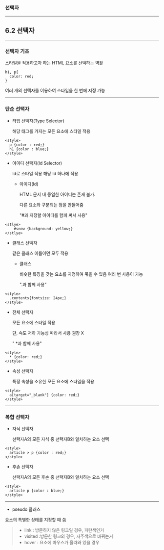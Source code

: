 ### 선택자

---

## 6.2 선택자

------

### 선택자 기초

 스타일을 적용하고자 하는 HTML 요소를 선택하는 역활

```
h1, p{
  color: red;
}
```

 여러 개의 선택자를 이용하여 스타일을 한 번에 지정 가능

------

### 단순 선택자

- 타입 선택자(Type Selector)

  해당 태그를 가지는 모든 요소에 스타일 적용

```
<style>
  p {color : red;}
  h1 {color : blue;}
</style>
```

- 아이디 선택자(Id Selector)

  Id로 스타일 적용 해당 Id 하나에 적용

  - 아이디(Id)

    HTML 문서 내 동일한 아이디는 존재 불가.

    다른 요소와 구분되는 점을 만들어줌

    "#과 지정할 아이디를 함께 써서 사용"

```
<stlye>
	#snow {background: yellow;}
</stlye>
```

- 클래스 선택자

  같은 클래스 이름이면 모두 적용

  - 클래스

    비슷한 특징을 갖는 요소를 지정하여 묶을 수 있음 여러 번 사용이 가능

    ".과 함께 사용"

```
<style>
  .contents{fontsize: 24px;}
</style>
```

- 전체 선택자

  모든 요소에 스타일 적용 

  단, 속도 저하 가능성 따라서 사용 권장 X

  " *과 함께 사용"

```
<style>
  * {color: red;}
</style>
```

- 속성 선택자

  특정 속성을 소유한 모든 요소에 스타일을 적용

```
<style>
  a[target="_blank"] {color: red;}
</style>
```

------

### 복합 선택자

- 자식 선택자

  선택자A의 모든 자식 중 선택자B와 일치하는 요소 선택

```
<style>
  article > p {color : red;}
</style>
```

- 후손 선택자

  선택자A의 모든 후손 중 선택자B와 일치하는 요소 선택

```
<style>
  article p {color : blue;}
</style>
```

---

- pseudo 클래스

요소의 특별한 상태를 지정할 때 씀

> - link : 방문하지 않은 링크일 경우, 파란색인거
> - visited :방문한 링크의 경우, 자주색으로 바뀌는거
> - hover : 요소에 마우스가 올라와 있을 경우

<style>
  a:link {color: yellow;}
  a:visited {color: green;}
  a:hover {background: green;}
</style>
